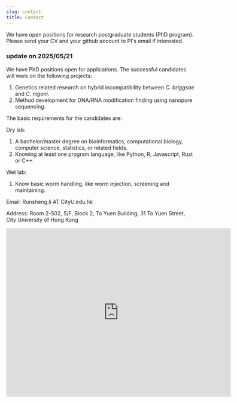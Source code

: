 ```yaml
---
slug: contact
title: Contact
---
```


We have open positions for research postgraduate students (PhD program). Please send your CV and your github account to PI's email if interested. 

### update on 2025/05/21
We have PhD positions open for applications. The successful candidates will work on the following projects:
1. Genetics related research on hybrid incompatibility between _C. briggsae_ and _C. nigoni_.
2. Method development for DNA/RNA modification finding using nanopore sequencing. 

The basic requirements for the candidates are:

Dry lab: 

1. A bachelor/master degree on bioinformatics, computational biology, computer science, statistics, or related fields.
2. Knowing at least one program language, like Python, R, Javascript, Rust or C++.

Wet lab:

1. Know basic worm handling, like worm injection, screening and maintaining.

Email: Runsheng.li AT CityU.edu.hk

Address: Room 2-502, 5/F, Block 2, To Yuen Building, 31 To Yuen Street, City University of Hong Kong

<iframe src="https://www.google.com/maps/embed?pb=!1m18!1m12!1m3!1d1845.2404089602!2d114.17386142178292!3d22.335466751335726!2m3!1f0!2f0!3f0!3m2!1i1024!2i768!4f13.1!3m3!1m2!1s0x3404073403024ca9%3A0xc9fb4a53eb170d61!2sCityU%20To%20Yuen%20Building!5e0!3m2!1sen!2shk!4v1670435552708!5m2!1sen!2shk" width="600" height="450" style="border:0;" allowfullscreen="" loading="lazy" referrerpolicy="no-referrer-when-downgrade"></iframe>
